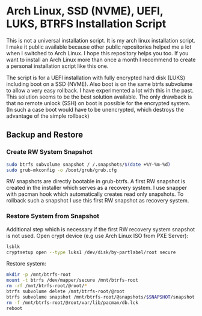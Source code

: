 # Arch Linux, SSD (NVME), UEFI, LUKS, BTRFS Installation Script

This is not a universal installation script. It is my arch linux installation script. I make it public available because other public repositories helped me a lot when I switched to Arch Linux. I hope this repository helps you too. If you want to install an Arch Linux more than once a month I recommend to create a personal installation script like this one.

The script is for a UEFI installation with fully encrypted hard disk (LUKS) including boot on a SSD (NVME). Also boot is on the same btrfs subvolume to allow a very easy rollback. I have experimented a lot with this in the past. This solution seems to be the best solution available. The only drawback is that no remote unlock (SSH) on boot is possible for the encrypted system. (In such a case boot would have to be unencrypted, which destroys the advantage of the simple rollback)

## Backup and Restore

### Create RW System Snapshot

```bash
sudo btrfs subvolume snapshot / /.snapshots/$(date +%Y-%m-%d)
sudo grub-mkconfig -o /boot/grub/grub.cfg
```

RW snapshots are directly bootable in grub-btrfs. A first RW snapshot is created in the installer which serves as a recovery system. I use snapper with pacman hook which automatically creates read only snapshots. To rollback such a snapshot I use this first RW snapshot as recovery system.

### Restore System from Snapshot

Additional step which is necessary if the first RW recovery system snapshot is not used. Open crypt device (e.g use Arch Linux ISO from PXE Server):

```bash
lsblk
cryptsetup open --type luks1 /dev/disk/by-partlabel/root secure
```

Restore system:

```bash
mkdir -p /mnt/btrfs-root
mount -t btrfs /dev/mapper/secure /mnt/btrfs-root
rm -rf /mnt/btrfs-root/@root/*
btrfs subvolume delete /mnt/btrfs-root/@root
btrfs subvolume snapshot /mnt/btrfs-root/@snapshots/$SNAPSHOT/snapshot /mnt/btrfs-root/@root
rm -f /mnt/btrfs-root/@root/var/lib/pacman/db.lck
reboot
```
